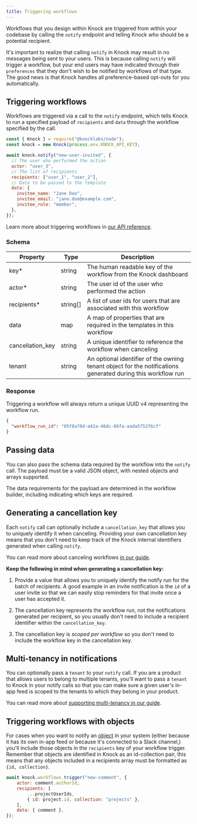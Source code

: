 ```yaml
---
title: Triggering workflows
---
```


Workflows that you design within Knock are triggered from within your codebase by calling the `notify` endpoint and telling Knock _who_ should be a potential recipient.

It's important to realize that calling `notify` in Knock may result in no messages being sent to your users. This is because calling `notify` will trigger a workflow, but your end users may have indicated through their `preferences` that they don't wish to be notified by workflows of that type. The good news is that Knock handles all preference-based opt-outs for you automatically.

## Triggering workflows

Workflows are triggered via a call to the `notify` endpoint, which tells Knock to run a specified payload of `recipients` and `data` through the workflow specified by the call.

```js Trigger a Knock workflow
const { Knock } = require("@knocklabs/node");
const knock = new Knock(process.env.KNOCK_API_KEY);

await knock.notify("new-user-invited", {
  // The user who performed the action
  actor: "user_3",
  // The list of recipients
  recipients: ["user_1", "user_2"],
  // Data to be passed to the template
  data: {
    invitee_name: "Jane Doe",
    invitee_email: "jane.doe@example.com",
    invitee_role: "member",
  },
});
```

Learn more about triggering workflows in [our API reference](/reference#workflows).

### Schema

| Property         | Type     | Description                                                                                                 |
| ---------------- | -------- | ----------------------------------------------------------------------------------------------------------- |
| key\*            | string   | The human readable key of the workflow from the Knock dashboard                                             |
| actor\*          | string   | The user id of the user who performed the action                                                            |
| recipients\*     | string[] | A list of user ids for users that are associated with this workflow                                         |
| data             | map      | A map of properties that are required in the templates in this workflow                                     |
| cancellation_key | string   | A unique identifier to reference the workflow when canceling                                                |
| tenant           | string   | An optional identifier of the owning tenant object for the notifications generated during this workflow run |

### Response

Triggering a workflow will always return a unique UUID v4 representing the workflow run.

```json Trigger workflow response
{
  "workflow_run_id": "05f8a70d-e42a-46dc-86fa-aada5752f6cf"
}
```

## Passing data

You can also pass the schema data required by the workflow into the `notify` call. The
payload must be a valid JSON object, with nested objects and arrays supported.

The data requirements for the payload are determined in the workflow builder, including
indicating which keys are required.

<!-- ## Preventing duplicates

No one likes duplicate notifications.

To guard against sending duplicates you can implement idempotency into your notify calls such that subsequent
calls with the same `idempotencyKey` will fail if any of the previous calls have succeeded. We
recommend using an idempotency key with enough entropy, like a uuid v4.

We'll keep idempotency keys in our system for at least 7 days before they are purged.

```js
const { Knock } = require("@knocklabs/node");
const uuid = require("uuid4");
const knock = new Knock(process.env.KNOCK_API_KEY);

const idempotencyKey = uuid();

await knock.notify("new-user-invited", {
  actor: "user_3",
  recipients: ["user_1", "user_2"],
  data: {
    invitee_name: "Jane Doe",
    invitee_email: "jane.doe@example.com",
    invitee_role: "member",
  },
  idempotencyKey,
});
``` -->

## Generating a cancellation key

Each `notify` call can optionally include a `cancellation_key` that allows you to uniquely identify
it when canceling. Providing your own cancellation key means that you don't need to keep track of
the Knock internal identifiers generated when calling `notify`.

You can read more about canceling workflows [in our guide](/send-notifications/canceling-workflows).

**Keep the following in mind when generating a cancellation key:**

1. Provide a value that allows you to uniquely identify the notify run for the batch of recipients.
   A good example in an invite notification is the `id` of a user invite so that we can easily stop reminders
   for that invite once a user has accepted it.

2. The cancellation key represents the workflow _run_, not the notifications generated per recipient, so
   you usually don't need to include a recipient identifier within the `cancellation_key`.

3. The cancellation key is _scoped per workflow_ so you don't need to include the workflow key
   in the cancellation key.

## Multi-tenancy in notifications

You can optionally pass a `tenant` to your `notify` call. If you are a product that allows users to belong to multiple tenants,
you'll want to pass a `tenant` to Knock in your notify calls so that you can make sure a given user's in-app feed is scoped to the
tenants to which they belong in your product.

You can read more about [supporting multi-tenancy in our guide](/send-and-manage-data/multi-tenancy).

## Triggering workflows with objects
For cases when you want to notify an [object](/send-and-manage-data/objects) in your system (either because it has its own in-app feed or because it's connected to a Slack channel,) you'll include those objects in the `recipients` key of your workflow trigger. Remember that objects are identified in Knock as an id-collection pair, this means that any objects included in a recipients array must be formatted as `{id, collection}`. 

```javascript Workflow trigger with an object
await knock.workflows.trigger("new-comment", {
	actor: comment.authorId,
	recipients: [
		...projectUserIds,
		{ id: project.id, collection: "projects" },
	],
	data: { comment },
});
```
